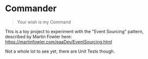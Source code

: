 # Commander
> Your wish is my Command

This is a toy project to experiment with the "Event Sourcing" pattern, described by Martin Fowler here: https://martinfowler.com/eaaDev/EventSourcing.html

Not a whole lot to see yet, there are Unit Tests though.